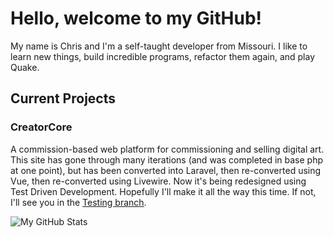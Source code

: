 # Hello, welcome to my GitHub!
My name is Chris and I'm a self-taught developer from Missouri.  I like to learn new things, build incredible programs, refactor them again, and play Quake.

## Current Projects
### CreatorCore
  A commission-based web platform for commissioning and selling digital art.  This site has gone through many iterations (and was completed in base php at one point), but has been converted into Laravel, then re-converted using Vue, then re-converted using Livewire.  Now it's being redesigned using Test Driven Development.  Hopefully I'll make it all the way this time.  If not, I'll see you in the [Testing branch](https://github.com/cholladay0816/CreatorCore/tree/Testing).

![My GitHub Stats](https://github-readme-stats.vercel.app/api?username=cholladay0816&show_icons=true&count_private=true&theme=tokyonight)
